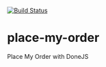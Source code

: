 [![Build Status](https://travis-ci.org/suwanny/place-my-order.png?branch=master)](https://travis-ci.org/suwanny/place-my-order)

# place-my-order
Place My Order with DoneJS
